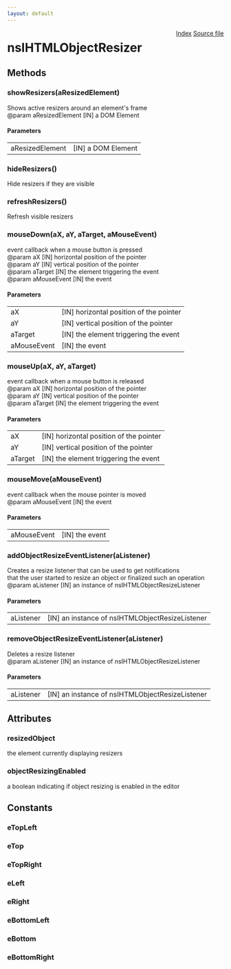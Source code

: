 ```yaml
---
layout: default
---
```

<div class='links' style='float:right'><a href="../index.html">Index</a>
<a href="http://dxr.mozilla.org/mozilla-central/source/editor/nsIHTMLObjectResizer.idl">Source file</a>
</div>

# nsIHTMLObjectResizer #

## Methods ##

### showResizers(aResizedElement) ###
  
Shows active resizers around an element's frame  
@param aResizedElement [IN] a DOM Element  
  

#### Parameters ####

<table>

<tr>
<td>aResizedElement</td>
<td>[IN] a DOM Element  
</td>
</tr>

</table>

### hideResizers() ###
  
Hide resizers if they are visible  
  

### refreshResizers() ###
  
Refresh visible resizers  
  

### mouseDown(aX, aY, aTarget, aMouseEvent) ###
  
event callback when a mouse button is pressed  
@param aX      [IN] horizontal position of the pointer  
@param aY      [IN] vertical position of the pointer  
@param aTarget [IN] the element triggering the event  
@param aMouseEvent [IN] the event  
  

#### Parameters ####

<table>

<tr>
<td>aX</td>
<td>[IN] horizontal position of the pointer  
</td>
</tr>

<tr>
<td>aY</td>
<td>[IN] vertical position of the pointer  
</td>
</tr>

<tr>
<td>aTarget</td>
<td>[IN] the element triggering the event  
</td>
</tr>

<tr>
<td>aMouseEvent</td>
<td>[IN] the event  
</td>
</tr>

</table>

### mouseUp(aX, aY, aTarget) ###
  
event callback when a mouse button is released  
@param aX      [IN] horizontal position of the pointer  
@param aY      [IN] vertical position of the pointer  
@param aTarget [IN] the element triggering the event  
  

#### Parameters ####

<table>

<tr>
<td>aX</td>
<td>[IN] horizontal position of the pointer  
</td>
</tr>

<tr>
<td>aY</td>
<td>[IN] vertical position of the pointer  
</td>
</tr>

<tr>
<td>aTarget</td>
<td>[IN] the element triggering the event  
</td>
</tr>

</table>

### mouseMove(aMouseEvent) ###
  
event callback when the mouse pointer is moved  
@param aMouseEvent [IN] the event  
  

#### Parameters ####

<table>

<tr>
<td>aMouseEvent</td>
<td>[IN] the event  
</td>
</tr>

</table>

### addObjectResizeEventListener(aListener) ###
  
Creates a resize listener that can be used to get notifications  
that the user started to resize an object or finalized such an operation  
@param aListener [IN] an instance of nsIHTMLObjectResizeListener  
  

#### Parameters ####

<table>

<tr>
<td>aListener</td>
<td>[IN] an instance of nsIHTMLObjectResizeListener  
</td>
</tr>

</table>

### removeObjectResizeEventListener(aListener) ###
  
Deletes a resize listener  
@param aListener [IN] an instance of nsIHTMLObjectResizeListener  
  

#### Parameters ####

<table>

<tr>
<td>aListener</td>
<td>[IN] an instance of nsIHTMLObjectResizeListener  
</td>
</tr>

</table>

## Attributes ##

### resizedObject ###
  
the element currently displaying resizers  
  

### objectResizingEnabled ###
  
a boolean indicating if object resizing is enabled in the editor  
  

## Constants ##

### eTopLeft ###

### eTop ###

### eTopRight ###

### eLeft ###

### eRight ###

### eBottomLeft ###

### eBottom ###

### eBottomRight ###
